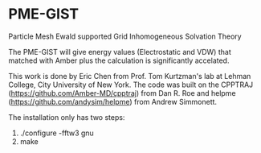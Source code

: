# PME-GIST
Particle Mesh Ewald supported Grid Inhomogeneous Solvation Theory

The PME-GIST will give energy values (Electrostatic and VDW) that matched with Amber plus the calculation is significantly accelated.

This work is done by Eric Chen from Prof. Tom Kurtzman's lab at Lehman College, City University of New York. The code was built on the CPPTRAJ (https://github.com/Amber-MD/cpptraj) from Dan R. Roe and helpme (https://github.com/andysim/helpme) from Andrew Simmonett. 

The installation only has two steps:

1) ./configure -fftw3 gnu
2) make 
